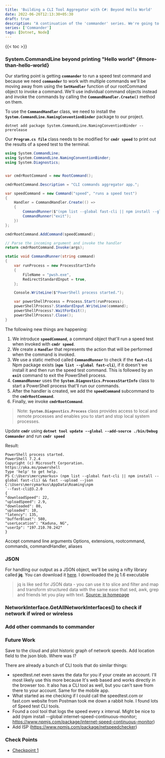```yaml
---
title: 'Building a CLI Tool Aggregator with C#: Beyond Hello World'
date: 2022-06-26T12:13:30+05:30
draft: true
description: "A continuation of the 'commander' series. We're going to build the aggregator by leveraging the fast-cli npm package."
series: ['Commander']
tags: [Dotnet, Node]
---
```


{{< toc >}}

### System.CommandLine beyond printing "Hello world" {#more-than-hello-world}

Our starting point is getting **`commander`** to run a speed test command and because we need **`commander`** to work with multiple commands we'll be moving away from using the **`SetHandler`** function of our rootCommand object to invoke a command. We'll use individual command objects instead and invoke the commands by calling the **`CommandHandler.Create()`** method on them.

To use the **`CommandHandler`** class, we need to install the **`System.CommandLine.NamingConventionBinder`** package to our project.

```shell
dotnet add package System.CommandLine.NamingConventionBinder --prerelease
```

Our **`Program.cs file`** class needs to be modified for **`cmdr speed`** to print out the results of a speed test to the terminal.

```Program.cs
using System.CommandLine;
using System.CommandLine.NamingConventionBinder;
using System.Diagnostics;


var cmdrRootCommand = new RootCommand();

cmdrRootCommand.Description = "CLI commands aggregator app.";

var speedCommand = new Command("speed", "runs a speed test")
{
    Handler = CommandHandler.Create(() =>
    {
        CommandRunner($"(npm list --global fast-cli || npm install --global fast-cli) && fast --upload --json");
        CommandRunner("exit");
    })
};

cmdrRootCommand.AddCommand(speedCommand);

// Parse the incoming argument and invoke the handler
return cmdrRootCommand.Invoke(args);

static void CommandRunner(string command)
{
    var runProcess = new ProcessStartInfo
    {
        FileName = "pwsh.exe",
        RedirectStandardInput = true,
    };

    Console.WriteLine($"PowerShell process started.");

    var powerShellProcess = Process.Start(runProcess);
    powerShellProcess?.StandardInput.WriteLine(command);
    powerShellProcess?.WaitForExit();
    powerShellProcess?.Close();
}
```

The following new things are happening:

1. We introduce **`speedCommand`**, a command object that'll run a speed test when invoked with **`cmdr speed`**.
2. We create a **`Handler`** that represents the action that will be performed when the command is invoked.
3. We use a static method called **`CommandRunner`** to check if the **`fast-cli`** Npm package exists (**`npm list --global fast-cli`**), if it doesn't we install it and then run the speed test command. This is followed by an **`exit`** command to exit the PowerShell process.
4. **`CommandRunner`** uses the **`System.Diagnostics.ProcessStartInfo`** class to start a PowerShell process that'll run our commands.
5. After the handler is created, we add the **`speedCommand`** subcommand to the **`cmdrRootCommand`**.
6. Finally, we invoke **`cmdrRootCommand`**.

> Note: **`System.Diagnostics.Process`** class provides access to local and remote processes and enables you to start and stop local system processes.

Update **`cmdr`** using **`dotnet tool update --global --add-source ./bin/Debug Commander`** and run **`cmdr speed`**

Result:

```shell
PowerShell process started.
PowerShell 7.2.4
Copyright (c) Microsoft Corporation.
https://aka.ms/powershell
Type 'help' to get help.
PS C:\Users\mercymarkus> (npm list --global fast-cli || npm install --global fast-cli) && fast --upload --json
C:\Users\mercymarkus\AppData\Roaming\npm
`--fast-cli@3.2.0
{
"downloadSpeed": 22,
"uploadSpeed": 2.9,
"downloaded": 80,
"uploaded": 10,
"latency": 135,
"bufferBloat": 580,
"userLocation": "Kaduna, NG",
"userIp": "197.210.70.242"
}
```

 <!-- In this case cmd (use powershell core? so it can be used on Mac & linux too. Test installing as a nugetPackage on MacOS without getting visual studio)) -->

Accept command line arguments
Options, extensions, rootcommand, commands, commandHandler, aliases

### JSON

For handling our output as a JSON object, we'll be using a nifty library called **jq**. You can download it [here](https://stedolan.github.io/jq/download/). I downloaded the jq 1.6 executable

> jq is like sed for JSON data - you can use it to slice and filter and map and transform structured data with the same ease that sed, awk, grep and friends let you play with text. [Source: jq homepage](https://stedolan.github.io/jq/)

### NetworkInterface.GetAllNetworkInterfaces() to check if network if wired or wireless

### Add other commands to commander

### Future Work

Save to the cloud and plot historic graph of network speeds.
Add location field to the json blob. Where was I?

There are already a bunch of CLI tools that do similar things:

- speedtest.net even saves the data for you if your create an account. I'll most likely use this more because It's web based and works directly in the browser too. It also has a CLI tool as well, but you can't save from there to your account. Same for the mobile app.
- What started as me checking if I could call the speedtest.com or fast.com website from Postman took me down a rabbit hole. I found lots of Speed test CLI tools.
- Found a cool tool that logs the speed every x interval. Might be nice to add (npm install --global internet-speed-continuous-monitor; https://www.npmjs.com/package/internet-speed-continuous-monitor)
- Add ISP (https://www.npmjs.com/package/netspeedchecker)

### Check Points

- [Checkpoint 1](https://github.com/MercyMarkus/commander/tree/check-point-1)
